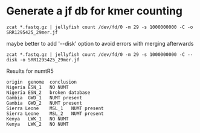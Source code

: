 # Generate a jf db for kmer counting
```
zcat *.fastq.gz | jellyfish count /dev/fd/0 -m 29 -s 1000000000 -C -o SRR1295425_29mer.jf
```
maybe better to add '--disk' option to avoid errors with merging afterwards

```
zcat *.fastq.gz | jellyfish count /dev/fd/0 -m 29 -s 1000000000 -C --disk -o SRR1295425_29mer.jf
```

Results for numtR5
```
origin	genome	conclusion
Nigeria	ESN_1	NO NUMT
Nigeria	ESN_2 	broken database
Gambia	GWD_1	NUMT present
Gambia	GWD_2	NUMT present
Sierra Leone	MSL_1	NUMT present
Sierra Leone	MSL_2	NUMT present
Kenya	LWK_1	NO NUMT
Kenya	LWK_2	NO NUMT
```
